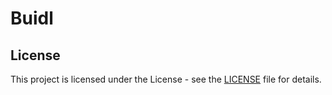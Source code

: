 # Buidl

## License

This project is licensed under the  License - see the [LICENSE](README_LICENSE.md) file for details.

